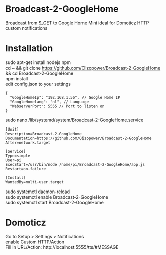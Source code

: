 # Broadcast-2-GoogleHome
Broadcast from $_GET to Google Home Mini ideal for Domoticz HTTP custom notifications
  
# Installation

sudo apt-get install nodejs npm  
cd ~ && git clone https://github.com/Oizopower/Broadcast-2-GoogleHome && cd Broadcast-2-GoogleHome  
npm install  
edit config.json to your settings  

```
{
  "GoogleHomeIp": "192.168.1.56", // Google Home IP
  "GoogleHomelang": "nl", // Language
  "WebserverPort": 5555 // Port to listen on
}
```
  
sudo nano /lib/systemd/system/Broadcast-2-GoogleHome.service  
  
```
[Unit]
Description=Broadcast-2-GoogleHome
Documentation=https://github.com/Oizopower/Broadcast-2-GoogleHome
After=network.target

[Service]
Type=simple
User=pi
ExecStart=/usr/bin/node /home/pi/Broadcast-2-GoogleHome/app.js
Restart=on-failure

[Install]
WantedBy=multi-user.target
```  
  
sudo systemctl daemon-reload  
sudo systemctl enable Broadcast-2-GoogleHome  
sudo systemctl start Broadcast-2-GoogleHome  

# Domoticz
Go to Setup > Settings > Notifications  
enable Custom HTTP/Action  
Fill in URL/Action: http://localhost:5555/tts/#MESSAGE  
